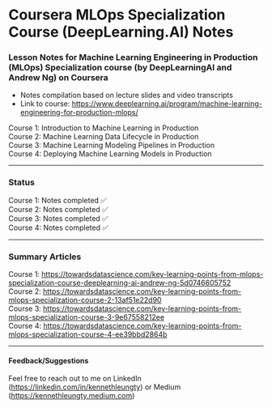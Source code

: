 # Coursera MLOps Specialization Course (DeepLearning.AI) Notes

### Lesson Notes for Machine Learning Engineering in Production (MLOps) Specialization course (by DeepLearningAI and Andrew Ng) on Coursera

- Notes compilation based on lecture slides and video transcripts
- Link to course: https://www.deeplearning.ai/program/machine-learning-engineering-for-production-mlops/

Course 1: Introduction to Machine Learning in Production  
Course 2: Machine Learning Data Lifecycle in Production  
Course 3: Machine Learning Modeling Pipelines in Production  
Course 4: Deploying Machine Learning Models in Production  

___
### Status
Course 1: Notes completed ✅   
Course 2: Notes completed ✅  
Course 3: Notes completed ✅   
Course 4: Notes completed ✅  
___

### Summary Articles
Course 1: https://towardsdatascience.com/key-learning-points-from-mlops-specialization-course-deeplearning-ai-andrew-ng-5d0746605752    
Course 2: https://towardsdatascience.com/key-learning-points-from-mlops-specialization-course-2-13af51e22d90  
Course 3: https://towardsdatascience.com/key-learning-points-from-mlops-specialization-course-3-9e67558212ee  
Course 4: https://towardsdatascience.com/key-learning-points-from-mlops-specialization-course-4-ee39bbd2864b

___
#### Feedback/Suggestions
Feel free to reach out to me on LinkedIn (https://linkedin.com/in/kennethleungty) or Medium (https://kennethleungty.medium.com)
